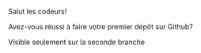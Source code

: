Salut les codeurs!

Avez-vous réussi à faire votre premier dépôt sur Github?

Visible seulement sur la seconde branche
